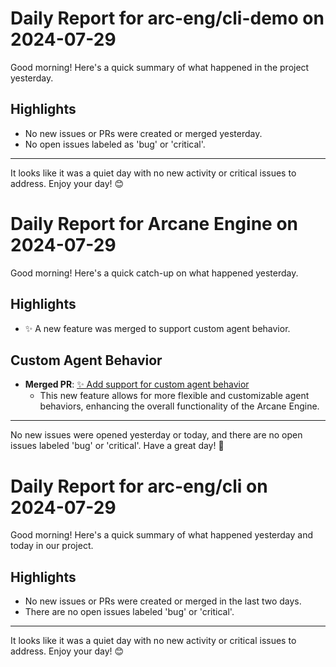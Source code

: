 # Daily Report for arc-eng/cli-demo on 2024-07-29

Good morning! Here's a quick summary of what happened in the project yesterday.

## Highlights
- No new issues or PRs were created or merged yesterday.
- No open issues labeled as 'bug' or 'critical'.

---

It looks like it was a quiet day with no new activity or critical issues to address. Enjoy your day! 😊


# Daily Report for Arcane Engine on 2024-07-29

Good morning! Here's a quick catch-up on what happened yesterday.

## Highlights
- ✨ A new feature was merged to support custom agent behavior.

## Custom Agent Behavior
- **Merged PR**: [✨ Add support for custom agent behavior](https://github.com/arc-eng/studio/pull/212)
  - This new feature allows for more flexible and customizable agent behaviors, enhancing the overall functionality of the Arcane Engine.

---

No new issues were opened yesterday or today, and there are no open issues labeled 'bug' or 'critical'. Have a great day! 🚀


# Daily Report for arc-eng/cli on 2024-07-29

Good morning! Here's a quick summary of what happened yesterday and today in our project.

## Highlights
- No new issues or PRs were created or merged in the last two days.
- There are no open issues labeled 'bug' or 'critical'.

---

It looks like it was a quiet day with no new activity or critical issues to address. Enjoy your day! 😊


